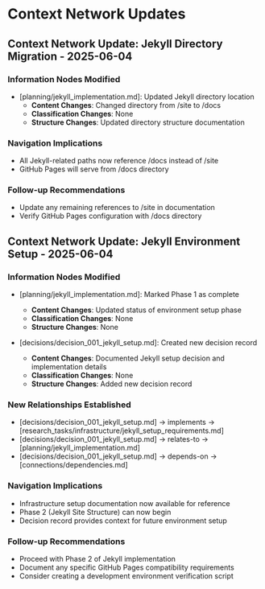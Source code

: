 # Context Network Updates

## Context Network Update: Jekyll Directory Migration - 2025-06-04

### Information Nodes Modified
- [planning/jekyll_implementation.md]: Updated Jekyll directory location
  - **Content Changes**: Changed directory from /site to /docs
  - **Classification Changes**: None
  - **Structure Changes**: Updated directory structure documentation

### Navigation Implications
- All Jekyll-related paths now reference /docs instead of /site
- GitHub Pages will serve from /docs directory

### Follow-up Recommendations
- Update any remaining references to /site in documentation
- Verify GitHub Pages configuration with /docs directory

## Context Network Update: Jekyll Environment Setup - 2025-06-04

### Information Nodes Modified
- [planning/jekyll_implementation.md]: Marked Phase 1 as complete
  - **Content Changes**: Updated status of environment setup phase
  - **Classification Changes**: None
  - **Structure Changes**: None
  
- [decisions/decision_001_jekyll_setup.md]: Created new decision record
  - **Content Changes**: Documented Jekyll setup decision and implementation details
  - **Classification Changes**: None
  - **Structure Changes**: Added new decision record

### New Relationships Established
- [decisions/decision_001_jekyll_setup.md] → implements → [research_tasks/infrastructure/jekyll_setup_requirements.md]
- [decisions/decision_001_jekyll_setup.md] → relates-to → [planning/jekyll_implementation.md]
- [decisions/decision_001_jekyll_setup.md] → depends-on → [connections/dependencies.md]

### Navigation Implications
- Infrastructure setup documentation now available for reference
- Phase 2 (Jekyll Site Structure) can now begin
- Decision record provides context for future environment setup

### Follow-up Recommendations
- Proceed with Phase 2 of Jekyll implementation
- Document any specific GitHub Pages compatibility requirements
- Consider creating a development environment verification script
